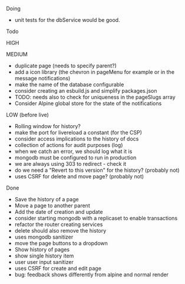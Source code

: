 Doing
- unit tests for the dbService would be good.

Todo

  HIGH

  MEDIUM
  - duplicate page (needs to specify parent?)
  - add a icon library (the chevron in pageMenu for example or in the message notifications)
  - make the name of the database configurable
  - consider creating an esbuild.js and simplify packages.json
  - TODO: needs also to check for uniqueness in the pageSlugs array
  - Consider Alpine global store for the state of the notifications

  LOW (before live)
  - Rolling window for history?
  - make the port for livereload a constant (for the CSP)
  - consider access implications to the history of docs
  - collection of actions for audit purposes (log)
  - when we catch an error, we should log what it is
  - mongodb must be configured to run in production
  - we are always using 303 to redirect - check it
  - do we need a "Revert to this version" for the history? (probably not)
  - uses CSRF for delete and move page? (probably not)

Done
- Save the history of a page
- Move a page to another parent
- Add the date of creation and update
- consider starting mongodb with a replicaset to enable transactions
- refactor the router creating services
- delete should also remove the history
- uses mongodb sanitizer
- move the page buttons to a dropdown
- Show history of pages
- show single history item
- user user input sanitizer
- uses CSRF for create and edit page
- bug: feedback shows differently from alpine and normal render
